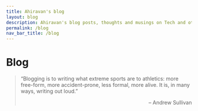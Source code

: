 ```yaml
---
title: Ahiravan's blog
layout: blog
description: Ahiravan's blog posts, thoughts and musings on Tech and others
permalink: /blog
nav_bar_title: /blog
---
```


# Blog

> “Blogging is to writing what extreme sports are to athletics: more free-form, more accident-prone, less formal, more alive. It is, in many ways, writing out loud.”  
> <p style="text-align: right"> – Andrew Sullivan </p>


